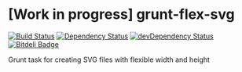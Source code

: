 # [Work in progress] grunt-flex-svg

[![Build Status](https://travis-ci.org/shinnn/grunt-flex-svg.png?branch=master)](https://travis-ci.org/shinnn/grunt-flex-svg)
[![Dependency Status](https://david-dm.org/shinnn/grunt-flex-svg.png)](https://david-dm.org/shinnn/grunt-flex-svg)
[![devDependency Status](https://david-dm.org/shinnn/grunt-flex-svg/dev-status.png)](https://david-dm.org/shinnn/grunt-flex-svg#info=devDependencies)
[![Bitdeli Badge](https://d2weczhvl823v0.cloudfront.net/shinnn/grunt-flex-svg/trend.png)](https://bitdeli.com/free "Bitdeli Badge")

Grunt task for creating SVG files with flexible width and height
